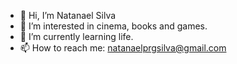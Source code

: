 - 👋 Hi, I’m Natanael Silva
- 👀 I’m interested in cinema, books and games.
- 🌱 I’m currently learning life.
- 📫 How to reach me: natanaelprgsilva@gmail.com

<!---
NatanaelSilva26/NatanaelSilva26 is a ✨ special ✨ repository because its `README.md` (this file) appears on your GitHub profile.
You can click the Preview link to take a look at your changes.
--->
